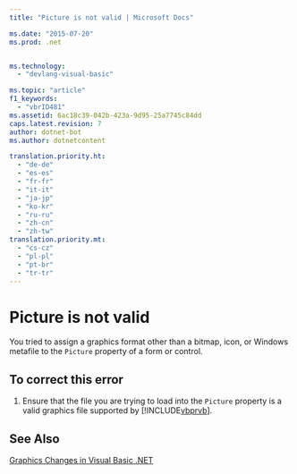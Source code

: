 ```yaml
---
title: "Picture is not valid | Microsoft Docs"

ms.date: "2015-07-20"
ms.prod: .net


ms.technology: 
  - "devlang-visual-basic"

ms.topic: "article"
f1_keywords: 
  - "vbrID481"
ms.assetid: 6ac18c39-042b-423a-9d95-25a7745c84dd
caps.latest.revision: 7
author: dotnet-bot
ms.author: dotnetcontent

translation.priority.ht: 
  - "de-de"
  - "es-es"
  - "fr-fr"
  - "it-it"
  - "ja-jp"
  - "ko-kr"
  - "ru-ru"
  - "zh-cn"
  - "zh-tw"
translation.priority.mt: 
  - "cs-cz"
  - "pl-pl"
  - "pt-br"
  - "tr-tr"
---
```

# Picture is not valid
You tried to assign a graphics format other than a bitmap, icon, or Windows metafile to the `Picture` property of a form or control.  
  
## To correct this error  
  
1.  Ensure that the file you are trying to load into the `Picture` property is a valid graphics file supported by [!INCLUDE[vbprvb](../../csharp/programming-guide/concepts/linq/includes/vbprvb_md.md)].  
  
## See Also  
 [Graphics Changes in Visual Basic .NET](http://msdn.microsoft.com/en-us/24cd2d55-ebf1-42d6-b755-00e9001f1cb8)